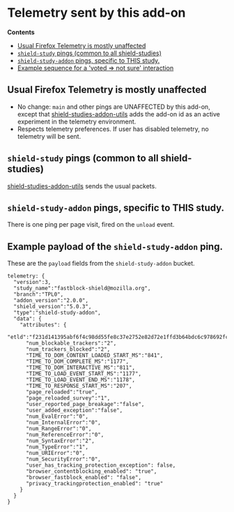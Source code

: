 # Telemetry sent by this add-on

<!-- START doctoc generated TOC please keep comment here to allow auto update -->

<!-- DON'T EDIT THIS SECTION, INSTEAD RE-RUN doctoc TO UPDATE -->

**Contents**

* [Usual Firefox Telemetry is mostly unaffected](#usual-firefox-telemetry-is-mostly-unaffected)
* [`shield-study` pings (common to all shield-studies)](#shield-study-pings-common-to-all-shield-studies)
* [`shield-study-addon` pings, specific to THIS study.](#shield-study-addon-pings-specific-to-this-study)
* [Example sequence for a 'voted => not sure' interaction](#example-payload-of-the-shield-study-addon-ping)

<!-- END doctoc generated TOC please keep comment here to allow auto update -->

## Usual Firefox Telemetry is mostly unaffected

* No change: `main` and other pings are UNAFFECTED by this add-on, except that [shield-studies-addon-utils](https://github.com/mozilla/shield-studies-addon-utils) adds the add-on id as an active experiment in the telemetry environment.
* Respects telemetry preferences. If user has disabled telemetry, no telemetry will be sent.

## `shield-study` pings (common to all shield-studies)

[shield-studies-addon-utils](https://github.com/mozilla/shield-studies-addon-utils) sends the usual packets.

## `shield-study-addon` pings, specific to THIS study.

There is one ping per page visit, fired on the `unload` event.

## Example payload of the `shield-study-addon` ping.

These are the `payload` fields from the `shield-study-addon` bucket.

```
telemetry: {
  "version":3,
  "study_name":"fastblock-shield@mozilla.org",
  "branch":"TPL0",
  "addon_version":"2.0.0",
  "shield_version":"5.0.3",
  "type":"shield-study-addon",
  "data": {
    "attributes": {
      "etld":"f231d141395abf6f4c98dd55fe8c37e2752e82d72e1ffd3b64bdc6c978692fc6",
      "num_blockable_trackers":"2",
      "num_trackers_blocked":"2",
      "TIME_TO_DOM_CONTENT_LOADED_START_MS":"841",
      "TIME_TO_DOM_COMPLETE_MS":"1177",
      "TIME_TO_DOM_INTERACTIVE_MS":"811",
      "TIME_TO_LOAD_EVENT_START_MS":"1177",
      "TIME_TO_LOAD_EVENT_END_MS":"1178",
      "TIME_TO_RESPONSE_START_MS":"207",
      "page_reloaded":"true",
      "page_reloaded_survey":"1",
      "user_reported_page_breakage":"false",
      "user_added_exception":"false",
      "num_EvalError":"0",
      "num_InternalError":"0",
      "num_RangeError":"0",
      "num_ReferenceError":"0",
      "num_SyntaxError":"2",
      "num_TypeError":"1",
      "num_URIError":"0",
      "num_SecurityError":"0",
      "user_has_tracking_protection_exception": false,
      "browser_contentblocking_enabled": "true",
      "browser_fastblock_enabled": "false",
      "privacy_trackingprotection_enabled": "true"
    }
  }
}
```
